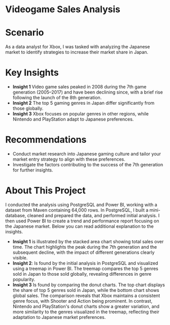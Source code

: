 # Videogame Sales Analysis

# Scenario
As a data analyst for Xbox, I was tasked with analyzing the Japanese market to identify strategies to increase their market share in Japan.

# Key Insights
-  <b>Insight 1 </b> Video game sales peaked in 2008 during the 7th game generation (2005–2017) and have been declining since, with a brief rise following the launch of the 8th generation.
- <b>Insight 2</b> The top 5 gaming genres in Japan differ significantly from those globally.
- <b>Insight 3</b> Xbox focuses on popular genres in other regions, while Nintendo and PlayStation adapt to Japanese preferences.

# Recommendations
- Conduct market research into Japanese gaming culture and tailor your market entry strategy to align with these preferences.
- Investigate the factors contributing to the success of the 7th generation for further insights.

# About This Project
I conducted the analysis using PostgreSQL and Power BI, working with a dataset from Maven containing 64,000 rows. In PostgreSQL, I built a mini-database, cleaned and prepared the data, and performed initial analysis. I then used Power BI to create a trend and performance report focusing on the Japanese market. Below you can read additional explanation to the insights.

- <b>Insight 1</b> is illustrated by the stacked area chart showing total sales over time. The chart highlights the peak during the 7th generation and the subsequent decline, with the impact of different generations clearly visible.
- <b>Insight 2</b>: Is found by the initial analysis in PostgreSQL and visualized using a treemap in Power BI. The treemap compares the top 5 genres sold in Japan to those sold globally, revealing differences in genre popularity.
- <b>Insight 3</b>  Is found by comparing the donut charts. The top chart displays the share of top 5 genres sold in Japan, while the bottom chart shows global sales. The comparison reveals that Xbox maintains a consistent genre focus, with Shooter and Action being prominent. In contrast, Nintendo and PlayStation's donut charts show a greater variation, and more similarity to the genres visualized in the treemap, reflecting their adaptation to Japanese market preferences. 






